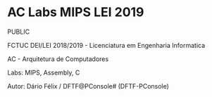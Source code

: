 # AC Labs MIPS LEI 2019

PUBLIC

FCTUC DEI/LEI 2018/2019 - Licenciatura em Engenharia Informatica

AC - Arquitetura de Computadores

Labs: MIPS, Assembly, C


Autor: Dário Félix / DFTF@PConsole# (DFTF-PConsole)
